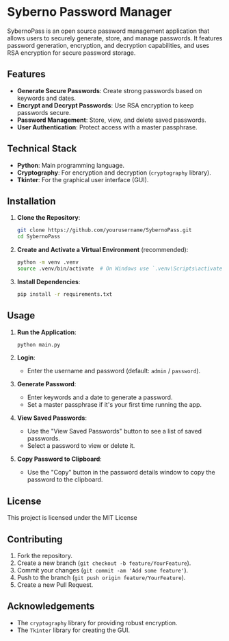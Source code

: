 # Syberno Password Manager

SybernoPass is an open source password management application that allows users to securely generate, store, and manage passwords. It features password generation, encryption, and decryption capabilities, and uses RSA encryption for secure password storage.

## Features

- **Generate Secure Passwords**: Create strong passwords based on keywords and dates.
- **Encrypt and Decrypt Passwords**: Use RSA encryption to keep passwords secure.
- **Password Management**: Store, view, and delete saved passwords.
- **User Authentication**: Protect access with a master passphrase.

## Technical Stack

- **Python**: Main programming language.
- **Cryptography**: For encryption and decryption (`cryptography` library).
- **Tkinter**: For the graphical user interface (GUI).

## Installation

1. **Clone the Repository**:

    ```bash
    git clone https://github.com/yourusername/SybernoPass.git
    cd SybernoPass
    ```

2. **Create and Activate a Virtual Environment** (recommended):

    ```bash
    python -m venv .venv
    source .venv/bin/activate  # On Windows use `.venv\Scripts\activate`
    ```

3. **Install Dependencies**:

    ```bash
    pip install -r requirements.txt
    ```

## Usage

1. **Run the Application**:

    ```bash
    python main.py
    ```

2. **Login**:
    - Enter the username and password (default: `admin` / `password`).

3. **Generate Password**:
    - Enter keywords and a date to generate a password.
    - Set a master passphrase if it's your first time running the app.

4. **View Saved Passwords**:
    - Use the "View Saved Passwords" button to see a list of saved passwords.
    - Select a password to view or delete it.

5. **Copy Password to Clipboard**:
    - Use the "Copy" button in the password details window to copy the password to the clipboard.


## License

This project is licensed under the MIT License

## Contributing

1. Fork the repository.
2. Create a new branch (`git checkout -b feature/YourFeature`).
3. Commit your changes (`git commit -am 'Add some feature'`).
4. Push to the branch (`git push origin feature/YourFeature`).
5. Create a new Pull Request.

## Acknowledgements

- The `cryptography` library for providing robust encryption.
- The `Tkinter` library for creating the GUI.


